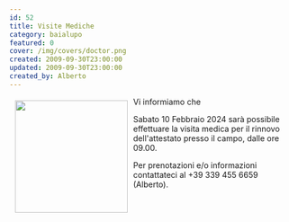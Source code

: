 ```yaml
---
id: 52
title: Visite Mediche
category: baialupo
featured: 0
cover: /img/covers/doctor.png
created: 2009-09-30T23:00:00
updated: 2009-09-30T23:00:00
created_by: Alberto
---
```


<img align="left" border="0" height="200" hspace="10" src="/img/covers/doctor.png" vspace="6" width="200"/>
Vi informiamo che

Sabato 10 Febbraio 2024
sarà possibile effettuare la visita medica per il rinnovo dell'attestato presso il campo, dalle ore 09.00.

Per prenotazioni e/o informazioni contattateci al
+39 339 455 6659 (Alberto).
